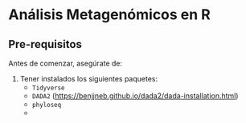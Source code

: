 # Análisis Metagenómicos en R

## Pre-requisitos
Antes de comenzar, asegúrate de:
1. Tener instalados los siguientes paquetes:
   - `Tidyverse`
   - `DADA2` (https://benjjneb.github.io/dada2/dada-installation.html)
   - `phyloseq`
   - 
